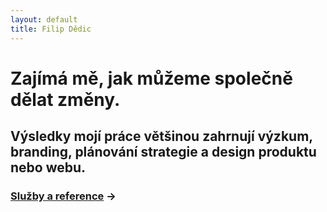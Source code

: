 ```yaml
---
layout: default
title: Filip Dědic
---
```

#  Zajímá mě, jak můžeme společně dělat změny.
## Výsledky mojí práce většinou zahrnují výzkum, branding, plánování strategie a design produktu nebo webu.

### [Služby a reference](/sluzby) →

